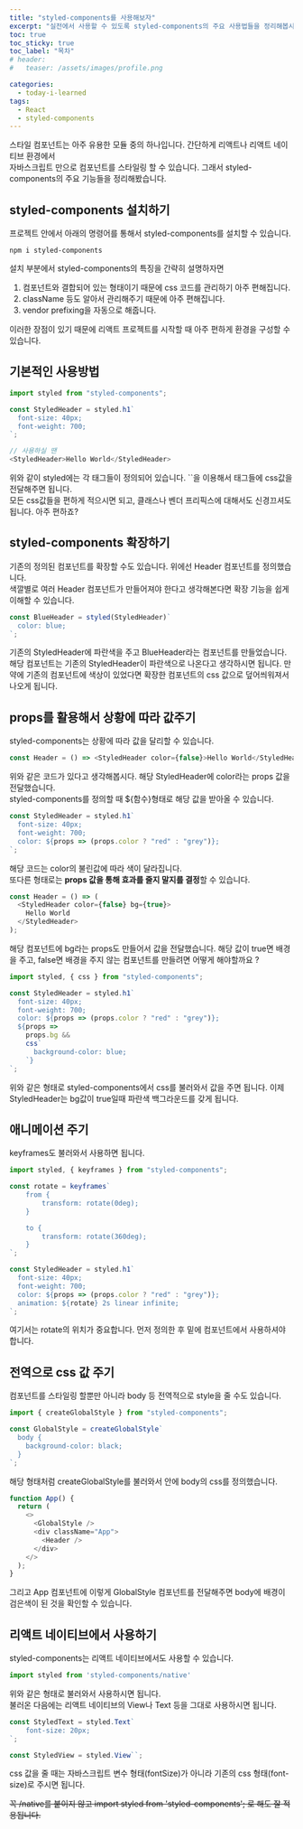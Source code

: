 ```yaml
---
title: "styled-components를 사용해보자"
excerpt: "실전에서 사용할 수 있도록 styled-components의 주요 사용법들을 정리해봅시다. "
toc: true
toc_sticky: true
toc_label: "목차"
# header:
#   teaser: /assets/images/profile.png

categories:
  - today-i-learned
tags:
  - React
  - styled-components
---
```


스타일 컴포넌트는 아주 유용한 모듈 중의 하나입니다. 간단하게 리액트나 리액트 네이티브 환경에서  
자바스크립트 만으로 컴포넌트를 스타일링 할 수 있습니다. 그래서 styled-components의 주요 기능들을 정리해봤습니다.  

## styled-components 설치하기

프로젝트 안에서 아래의 명령어를 통해서 styled-components를 설치할 수 있습니다.

```
npm i styled-components
```

설치 부분에서 styled-components의 특징을 간략히 설명하자면  
1. 컴포넌트와 결합되어 있는 형태이기 때문에 css 코드를 관리하기 아주 편해집니다.
2. className 등도 알아서 관리해주기 때문에 아주 편해집니다.
3. vendor prefixing을 자동으로 해줍니다.

이러한 장점이 있기 때문에 리액트 프로젝트를 시작할 때 아주 편하게 환경을 구성할 수 있습니다.  

## 기본적인 사용방법

```js
import styled from "styled-components";

const StyledHeader = styled.h1`
  font-size: 40px;
  font-weight: 700;
`;

// 사용하실 땐
<StyledHeader>Hello World</StyledHeader>
```

위와 같이 styled에는 각 태그들이 정의되어 있습니다. ``을 이용해서 태그들에 css값을 전달해주면 됩니다.  
모든 css값들을 편하게 적으시면 되고, 클래스나 벤더 프리픽스에 대해서도 신경끄셔도 됩니다. 아주 편하죠?

## styled-components 확장하기

기존의 정의된 컴포넌트를 확장할 수도 있습니다.  위에선 Header 컴포넌트를 정의했습니다.  
색깔별로 여러 Header 컴포넌트가 만들어져야 한다고 생각해본다면 확장 기능을 쉽게 이해할 수 있습니다.

```js
const BlueHeader = styled(StyledHeader)`
  color: blue;
`;
```

기존의 StyledHeader에 파란색을 주고 BlueHeader라는 컴포넌트를 만들었습니다. 해당 컴포넌트는 기존의 StyledHeader이 파란색으로 나온다고 생각하시면 됩니다. 만약에 기존의 컴포넌트에 색상이 있었다면 확장한 컴포넌트의 css 값으로 덮어씌워져서 나오게 됩니다.

## props를 활용해서 상황에 따라 값주기

styled-components는 상황에 따라 값을 달리할 수 있습니다.
```js
const Header = () => <StyledHeader color={false}>Hello World</StyledHeader>;
```
위와 같은 코드가 있다고 생각해봅시다. 해당 StyledHeader에 color라는 props 값을 전달했습니다.  
styled-components를 정의할 때 ${함수}형태로 해당 값을 받아올 수 있습니다.  
```js
const StyledHeader = styled.h1`
  font-size: 40px;
  font-weight: 700;
  color: ${props => (props.color ? "red" : "grey")};
`;
```
해당 코드는 color의 불린값에 따라 색이 달라집니다.  
또다른 형태로는 **props 값을 통해 효과를 줄지 말지를 결정**할 수 있습니다.

```js
const Header = () => (
  <StyledHeader color={false} bg={true}>
    Hello World
  </StyledHeader>
);
```
해당 컴포넌트에 bg라는 props도 만들어서 값을 전달했습니다. 해당 값이 true면 배경을 주고, false면 배경을 주지 않는 컴포넌트를 만들려면 어떻게 해야할까요 ?

```js
import styled, { css } from "styled-components";

const StyledHeader = styled.h1`
  font-size: 40px;
  font-weight: 700;
  color: ${props => (props.color ? "red" : "grey")};
  ${props =>
    props.bg &&
    css`
      background-color: blue;
    `}
`;
```

위와 같은 형태로 styled-components에서 css를 불러와서 값을 주면 됩니다. 이제 StyledHeader는 bg값이 true일때 파란색 백그라운드를 갖게 됩니다.  

## 애니메이션 주기

keyframes도 불러와서 사용하면 됩니다.  
```js
import styled, { keyframes } from "styled-components";

const rotate = keyframes`
    from {
        transform: rotate(0deg);
    }

    to {
        transform: rotate(360deg);
    }
`;

const StyledHeader = styled.h1`
  font-size: 40px;
  font-weight: 700;
  color: ${props => (props.color ? "red" : "grey")};
  animation: ${rotate} 2s linear infinite;
`;
```

여기서는 rotate의 위치가 중요합니다. 먼저 정의한 후 밑에 컴포넌트에서 사용하셔야 합니다.  

## 전역으로 css 값 주기

컴포넌트를 스타일링 할뿐만 아니라 body 등 전역적으로 style을 줄 수도 있습니다.  

```js
import { createGlobalStyle } from "styled-components";

const GlobalStyle = createGlobalStyle`
  body {
    background-color: black;
  }
`;
```

해당 형태처럼 createGlobalStyle를 불러와서 안에 body의 css를 정의했습니다.  
```js
function App() {
  return (
    <>
      <GlobalStyle />
      <div className="App">
        <Header />
      </div>
    </>
  );
}
```
그리고 App 컴포넌트에 이렇게 GlobalStyle 컴포넌트를 전달해주면 body에 배경이 검은색이 된 것을 확인할 수 있습니다.  

## 리액트 네이티브에서 사용하기

styled-components는 리액트 네이티브에서도 사용할 수 있습니다.

```js
import styled from 'styled-components/native'
```

위와 같은 형태로 불러와서 사용하시면 됩니다.  
불러온 다음에는 리액트 네이티브의 View나 Text 등을 그대로 사용하시면 됩니다.
```js
const StyledText = styled.Text`
    font-size: 20px;
`;

const StyledView = styled.View``;
```
css 값을 줄 때는 자바스크립트 변수 형태(fontSize)가 아니라 기존의 css 형태(font-size)로 주시면 됩니다.

~~꼭 /native를 붙이지 않고 import styled from 'styled-components'; 로 해도 잘 적용됩니다.~~

